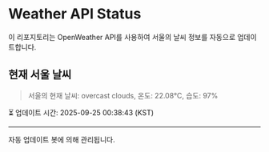 
# Weather API Status

이 리포지토리는 OpenWeather API를 사용하여 서울의 날씨 정보를 자동으로 업데이트합니다.

## 현재 서울 날씨
> 서울의 현재 날씨: overcast clouds, 온도: 22.08°C, 습도: 97%

⏳ 업데이트 시간: 2025-09-25 00:38:43 (KST)

---
자동 업데이트 봇에 의해 관리됩니다.
